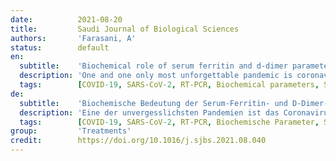 ```yaml
---
date:          2021-08-20
title:         Saudi Journal of Biological Sciences
authors:       'Farasani, A'
status:        default
en:
  subtitle:    'Biochemical role of serum ferritin and d-dimer parameters in COVID 19 diagnosis'
  description: 'One and one only most unforgettable pandemic is coronavirus 2019 (COVID 19) which is the most memorable pandemic of the twenty-first century. The diagnosis of COVID19 is based on purely clinical symptoms and real time reverse transcription polymerase chain reaction (RT-PCR) test. The role of COVID19 during this pandemic was horrible in diagnosing the disease with RT-PCR as this disease was documented to be a symptomatic disease. Serum ferritin and D-dimer tests plays a major role in identifying the infections in the human body specifically, patients diagnosed with COVID19. Serum ferritin levels are important for an immune response mediator that rises in severe COVID-19 instances, and elevated ferritin levels may trigger a cytokine storm by exerting direct immunosuppressive and pro-inflammatory effects. d-dimer is used to identify the clots in the blood. COVID-19 patients were found to be clotting of blood and d-dimer is recommended. The blood of the COVID-19 patients were found to clotted than the patients were prescribed the anticoagulant Injections are prescribed. d-dimer can be used as a biomarker in the COVID-19 patients by measuring the d-dimer levels and analyse the mortality and severity. Pulmonary complication risk can also be identified. d-dimer is a mandatory and an essential test in the COVID-19. Numerous COVID-19 vaccines have been shown to have great efficacy levels through clinical trials. COVID-19 vaccines are not 100% effective, although the condition is mild or moderate and can be controlled if COVID-19 is affected. In this review, I have only included serum ferritin and d-dimer; however, C-reactive protein, vitamin D levels, and prolactin were also attributed to COVID-19. This review concludes the importance of RT-PCR, serum ferritin, and d-dimer testing in identifying COVID-19 infection in humans.'
  tags:        [COVID-19, SARS-CoV-2, RT-PCR, Biochemical parameters, Serum ferritin, d-dimer]
de:
  subtitle:    'Biochemische Bedeutung der Serum-Ferritin- und D-Dimer-Parameter bei der Diagnose von COVID 19'
  description: 'Eine der unvergesslichsten Pandemien ist das Coronavirus 2019 (COVID 19), die denkwürdigste Pandemie des 21. Jahrhunderts. Die Diagnose von COVID19 basiert auf rein klinischen Symptomen und einem Echtzeit-Test der reversen Transkriptions-Polymerase-Kettenreaktion (RT-PCR). Die Rolle von COVID19 während dieser Pandemie war bei der Diagnose der Krankheit mit RT-PCR erschreckend, da diese Krankheit nachweislich symptomatisch war. Serumferritin- und D-Dimer-Tests spielen eine wichtige Rolle bei der Identifizierung von Infektionen im menschlichen Körper, insbesondere bei Patienten, bei denen COVID19 diagnostiziert wurde. Der Ferritinspiegel im Serum ist wichtig für einen Vermittler der Immunreaktion, der bei schweren COVID-19-Fällen ansteigt, und erhöhte Ferritinwerte können einen Zytokinsturm auslösen, indem sie direkte immunsuppressive und entzündungsfördernde Wirkungen haben. d-Dimer wird zur Identifizierung von Blutgerinnseln verwendet. Bei COVID-19-Patienten wurden Blutgerinnsel festgestellt und d-Dimer wird empfohlen. Das Blut der COVID-19-Patienten war geronnen, als den Patienten gerinnungshemmende Injektionen verschrieben wurden. d-dimer kann als Biomarker bei COVID-19-Patienten verwendet werden, indem die d-dimer-Werte gemessen und die Sterblichkeit und der Schweregrad analysiert werden. Auch das Risiko pulmonaler Komplikationen kann ermittelt werden. d-dimer ist ein obligatorischer und wesentlicher Test bei COVID-19. Zahlreiche COVID-19-Impfstoffe haben sich in klinischen Studien als sehr wirksam erwiesen. COVID-19-Impfstoffe sind nicht zu 100 % wirksam, doch die COVID-19-Erkrankung ist, wenn sie auftritt, leicht oder mittelschwer und kontrollierbar. In dieser Übersichtsarbeit habe ich nur das Serumferritin und die D-Dimere berücksichtigt, aber auch das C-reaktive Protein, der Vitamin-D-Spiegel und das Prolaktin wurden mit COVID-19 in Verbindung gebracht. Diese Übersichtsarbeit kommt zu dem Schluss, dass RT-PCR-, Serumferritin- und D-Dimer-Tests bei der Identifizierung einer COVID-19-Infektion beim Menschen wichtig sind.' 
  tags:        [COVID-19, SARS-CoV-2, RT-PCR, Biochemische Parameter, Serum-Ferritin, d-Dimer]
group:         'Treatments'
credit:        https://doi.org/10.1016/j.sjbs.2021.08.040
---
```

